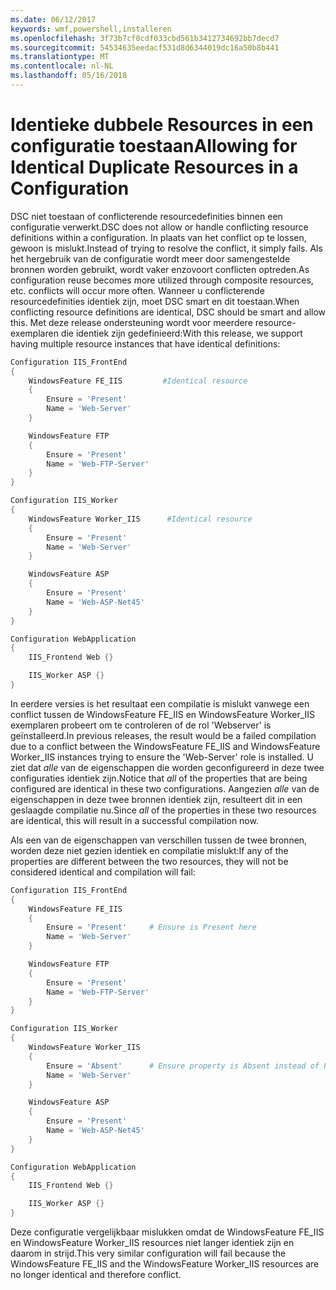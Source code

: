 ```yaml
---
ms.date: 06/12/2017
keywords: wmf,powershell,installeren
ms.openlocfilehash: 3f73b7cf0cdf033cbd561b3412734692bb7decd7
ms.sourcegitcommit: 54534635eedacf531d8d6344019dc16a50b8b441
ms.translationtype: MT
ms.contentlocale: nl-NL
ms.lasthandoff: 05/16/2018
---
```

# <a name="allowing-for-identical-duplicate-resources-in-a-configuration"></a><span data-ttu-id="48005-102">Identieke dubbele Resources in een configuratie toestaan</span><span class="sxs-lookup"><span data-stu-id="48005-102">Allowing for Identical Duplicate Resources in a Configuration</span></span>

<span data-ttu-id="48005-103">DSC niet toestaan of conflicterende resourcedefinities binnen een configuratie verwerkt.</span><span class="sxs-lookup"><span data-stu-id="48005-103">DSC does not allow or handle conflicting resource definitions within a configuration.</span></span> <span data-ttu-id="48005-104">In plaats van het conflict op te lossen, gewoon is mislukt.</span><span class="sxs-lookup"><span data-stu-id="48005-104">Instead of trying to resolve the conflict, it simply fails.</span></span> <span data-ttu-id="48005-105">Als het hergebruik van de configuratie wordt meer door samengestelde bronnen worden gebruikt, wordt vaker enzovoort conflicten optreden.</span><span class="sxs-lookup"><span data-stu-id="48005-105">As configuration reuse becomes more utilized through composite resources, etc. conflicts will occur more often.</span></span> <span data-ttu-id="48005-106">Wanneer u conflicterende resourcedefinities identiek zijn, moet DSC smart en dit toestaan.</span><span class="sxs-lookup"><span data-stu-id="48005-106">When conflicting resource definitions are identical, DSC should be smart and allow this.</span></span> <span data-ttu-id="48005-107">Met deze release ondersteuning wordt voor meerdere resource-exemplaren die identiek zijn gedefinieerd:</span><span class="sxs-lookup"><span data-stu-id="48005-107">With this release, we support having multiple resource instances that have identical definitions:</span></span>

```powershell
Configuration IIS_FrontEnd
{
    WindowsFeature FE_IIS         #Identical resource
    {
        Ensure = 'Present'
        Name = 'Web-Server'
    }

    WindowsFeature FTP
    {
        Ensure = 'Present'
        Name = 'Web-FTP-Server'
    }
}

Configuration IIS_Worker
{
    WindowsFeature Worker_IIS      #Identical resource
    {
        Ensure = 'Present'
        Name = 'Web-Server'
    }

    WindowsFeature ASP
    {
        Ensure = 'Present'
        Name = 'Web-ASP-Net45'
    }
}

Configuration WebApplication
{
    IIS_Frontend Web {}

    IIS_Worker ASP {}
}
```

<span data-ttu-id="48005-108">In eerdere versies is het resultaat een compilatie is mislukt vanwege een conflict tussen de WindowsFeature FE_IIS en WindowsFeature Worker_IIS exemplaren probeert om te controleren of de rol 'Webserver' is geïnstalleerd.</span><span class="sxs-lookup"><span data-stu-id="48005-108">In previous releases, the result would be a failed compilation due to a conflict between the WindowsFeature FE_IIS and WindowsFeature Worker_IIS instances trying to ensure the 'Web-Server' role is installed.</span></span> <span data-ttu-id="48005-109">U ziet dat *alle* van de eigenschappen die worden geconfigureerd in deze twee configuraties identiek zijn.</span><span class="sxs-lookup"><span data-stu-id="48005-109">Notice that *all* of the properties that are being configured are identical in these two configurations.</span></span> <span data-ttu-id="48005-110">Aangezien *alle* van de eigenschappen in deze twee bronnen identiek zijn, resulteert dit in een geslaagde compilatie nu.</span><span class="sxs-lookup"><span data-stu-id="48005-110">Since *all* of the properties in these two resources are identical, this will result in a successful compilation now.</span></span>

<span data-ttu-id="48005-111">Als een van de eigenschappen van verschillen tussen de twee bronnen, worden deze niet gezien identiek en compilatie mislukt:</span><span class="sxs-lookup"><span data-stu-id="48005-111">If any of the properties are different between the two resources, they will not be considered identical and compilation will fail:</span></span>

```powershell
Configuration IIS_FrontEnd
{
    WindowsFeature FE_IIS
    {
        Ensure = 'Present'     # Ensure is Present here
        Name = 'Web-Server'
    }

    WindowsFeature FTP
    {
        Ensure = 'Present'
        Name = 'Web-FTP-Server'
    }
}

Configuration IIS_Worker
{
    WindowsFeature Worker_IIS
    {
        Ensure = 'Absent'      # Ensure property is Absent instead of Present
        Name = 'Web-Server'
    }

    WindowsFeature ASP
    {
        Ensure = 'Present'
        Name = 'Web-ASP-Net45'
    }
}

Configuration WebApplication
{
    IIS_Frontend Web {}

    IIS_Worker ASP {}
}
```

<span data-ttu-id="48005-112">Deze configuratie vergelijkbaar mislukken omdat de WindowsFeature FE_IIS en WindowsFeature Worker_IIS resources niet langer identiek zijn en daarom in strijd.</span><span class="sxs-lookup"><span data-stu-id="48005-112">This very similar configuration will fail because the WindowsFeature FE_IIS and the WindowsFeature Worker_IIS resources are no longer identical and therefore conflict.</span></span>
